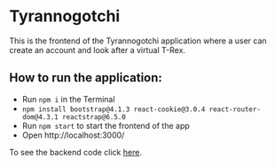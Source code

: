 # **Tyrannogotchi**

This is the frontend of the Tyrannogotchi application where a user can create an account and look after a virtual T-Rex.

## **How to run the application:**

- Run `npm i` in the Terminal
- `npm install bootstrap@4.1.3 react-cookie@3.0.4 react-router-dom@4.3.1 reactstrap@6.5.0`
- Run `npm start` to start the frontend of the app
- Open http://localhost:3000/

To see the backend code click [here](https://github.com/geczirebeka/jurassic_park_backend).
